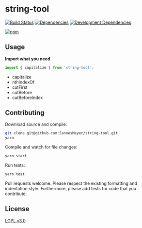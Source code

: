 # string-tool

[![Build Status](https://travis-ci.org/JannesMeyer/string-tool.svg?branch=master)](https://travis-ci.org/JannesMeyer/string-tool)
[![Dependencies](https://david-dm.org/JannesMeyer/string-tool.svg)](https://david-dm.org/JannesMeyer/string-tool)
[![Development Dependencies](https://david-dm.org/JannesMeyer/string-tool/dev-status.svg)](https://david-dm.org/JannesMeyer/string-tool#info=devDependencies)

[![npm](https://nodei.co/npm/string-tool.png?compact=true)](https://www.npmjs.com/package/string-tool)

## Usage

**Import what you need**

```js
import { capitalize } from 'string-tool';
```

- capitalize
- nthIndexOf
- cutFirst
- cutBefore
- cutBeforeIndex

## Contributing

Download source and compile:

```sh
git clone git@github.com:JannesMeyer/string-tool.git
yarn
```

Compile and watch for file changes:

```sh
yarn start
```

Run tests:

```sh
yarn test
```

Pull requests welcome. Please respect the existing formatting and indentation style. Furthermore, please add tests for code that you contribute.

## License

[LGPL v3.0](https://www.gnu.org/licenses/lgpl-3.0.en.html)